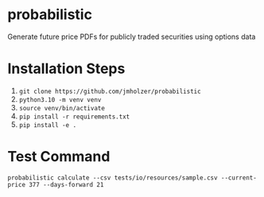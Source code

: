 # probabilistic
Generate future price PDFs for publicly traded securities using options data

# Installation Steps

1. `git clone https://github.com/jmholzer/probabilistic`
2. `python3.10 -m venv venv`
3. `source venv/bin/activate`
4. `pip install -r requirements.txt`
5. `pip install -e .`

# Test Command

`probabilistic calculate --csv tests/io/resources/sample.csv --current-price 377 --days-forward 21`
